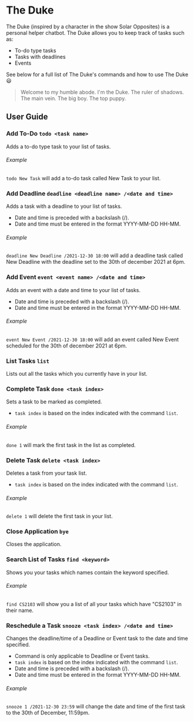 # The Duke
<p>
The Duke (inspired by a character in the show Solar Opposites) is a personal helper chatbot. The Duke allows you to 
keep track of tasks such as:
</p>

 - To-do type tasks
 - Tasks with deadlines
 - Events

See below for a full list of The Duke's commands and how to use The Duke :smiley:

> Welcome to my humble abode. I'm the Duke. The ruler of shadows.
> The main vein. The big boy. The top puppy.

## User Guide

### Add To-Do `todo <task name>`
Adds a to-do type task to your list of tasks.
###### Example
`todo New Task` will add a to-do task called New Task to your list. 

### Add Deadline `deadline <deadline name> /<date and time>`
Adds a task with a deadline to your list of tasks.
 - Date and time is preceded with a backslash (/).
 - Date and time must be entered in the format YYYY-MM-DD HH-MM.
###### Example
`deadline New Deadline /2021-12-30 18:00` will add a deadline task called 
New Deadline with the deadline set to the 30th of december 2021 at 6pm.

### Add Event `event <event name> /<date and time>`
Adds an event with a date and time to your list of tasks.
- Date and time is preceded with a backslash (/).
- Date and time must be entered in the format YYYY-MM-DD HH-MM.
###### Example
`event New Event /2021-12-30 18:00` will add an event called
New Event scheduled for the 30th of december 2021 at 6pm.

### List Tasks `list`
Lists out all the tasks which you currently have in your list.

### Complete Task `done <task index>`
Sets a task to be marked as completed.
 - `task index` is based on the index indicated with the command `list`.
###### Example
`done 1` will mark the first task in the list as completed.

### Delete Task `delete <task index>`
Deletes a task from your task list.
- `task index` is based on the index indicated with the command `list`.
###### Example
`delete 1` will delete the first task in your list.

### Close Application `bye`
Closes the application.

### Search List of Tasks `find <keyword>`
Shows you your tasks which names contain the keyword specified. 
###### Example
`find CS2103` will show you a list of all your tasks which have 
"CS2103" in their name.

### Reschedule a Task `snooze <task index> /<date and time>`
Changes the deadline/time of a Deadline or Event task to the date and 
time specified.
- Command is only applicable to Deadline or Event tasks.
- `task index` is based on the index indicated with the command `list`.
- Date and time is preceded with a backslash (/).
- Date and time must be entered in the format YYYY-MM-DD HH-MM.
###### Example
`snooze 1 /2021-12-30 23:59` will change the date and time of the first
task to the 30th of December, 11:59pm.
